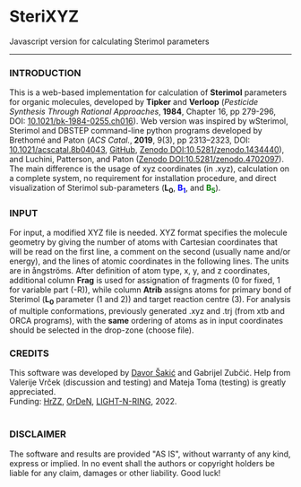 # SteriXYZ
Javascript version for calculating Sterimol parameters
<hr>
<h3>INTRODUCTION</h3>
  This is a web-based implementation for calculation of <strong>Sterimol</strong> parameters for organic molecules, developed by <strong>Tipker</strong> and <strong>Verloop</strong> (<i>Pesticide Synthesis Through Rational Approaches</i>,<strong> 1984</strong>, Chapter 16, pp 279-296, DOI: <a href="https://doi.org/10.1021/bk-1984-0255.ch016" target="_blank">10.1021/bk-1984-0255.ch016</a>). Web version was inspired by wSterimol, Sterimol and DBSTEP command-line python programs developed by Brethomé and Paton (<i>ACS Catal.</i>,<strong> 2019</strong>, 9(3), pp 2313–2323, DOI: <a href="https://doi.org/10.1021/acscatal.8b04043" target="_blank">10.1021/acscatal.8b04043</a>, <a href="https://github.com/bobbypaton/wSterimol/" target="_blank">GitHub</a>, <a href="https://zenodo.org/record/1434440#.Yr4kHy8RqLc" target="_blank">Zenodo DOI:10.5281/zenodo.1434440</a>), and Luchini, Patterson, and Paton (<a href="https://zenodo.org/record/4702098#.Yr4kPy8RqLc" target="_blank">Zenodo DOI:10.5281/zenodo.4702097</a>). 
The main difference is the usage of xyz coordinates (in .xyz), calculation on a complete system, no requirement for installation procedure, and direct visualization of Sterimol sub-parameters (<strong>L<sub>0</sub></strong>, <a style="color:blue;"><strong>B<sub>1</sub></strong></a>, and <a style="color:green;"><strong>B<sub>5</sub></strong></a>).<br>
<h3>INPUT</h3> 
For input, a modified XYZ file is needed. XYZ format specifies the molecule geometry by giving the number of atoms with Cartesian coordinates that will be read on the first line, a comment on the second (usually name and/or energy), and the lines of atomic coordinates in the following lines. The units are in ångströms. After definition of atom type, x, y, and z coordinates, additional column <strong>Frag</strong> is used for assignation of fragments (0 for fixed, 1 for variable part (-R)), while column <strong>Atrib</strong> assigns atoms for primary bond of Sterimol (<strong>L<sub>0</sub></strong> parameter (1 and 2)) and target reaction centre (3). For analysis of multiple conformations, previously generated .xyz and .trj (from xtb and ORCA programs), with the <strong>same</strong> ordering of atoms as in input coordinates should be selected in the drop-zone (choose file). 
<h3>CREDITS </h3> This software was developed by <a href="https://scholar.google.com/citations?hl=en&user=BBURjcwAAAAJ&view_op=list_works&sortby=pubdate" target="_blank">Davor Šakić</a> and Gabrijel Zubčić. Help from Valerije Vrček (discussion and testing) and Mateja Toma (testing) is greatly appreciated.<br>
Funding: <a href="http://www.hrzz.hr" target="_blank">HrZZ</a>, <a href="http://orden.pharma.hr" target="_blank">OrDeN</a>, <a href="http://light-n-ring.pharma.hr" target="_blank">LIGHT-N-RING</a>, 2022.
        <br><br> 
<h3>DISCLAIMER </h3>
The software and results are provided "AS IS", without warranty of any kind, express or implied. In no event shall the authors or copyright holders be liable for any claim, damages or other liability. Good luck!<br>
